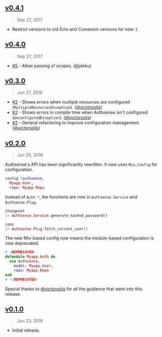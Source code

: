 ## [v0.4.1]
> Sep 27, 2017

- Restrict versions to old Ecto and Comeonin versions for now :(

[v0.4.1]: https://github.com/rstacruz/authsense/compare/v0.4.0...v0.4.1

## [v0.4.0]
> Sep 27, 2017

- [#5] - Allow passing of scopes. (@jekku)

[v0.4.0]: https://github.com/rstacruz/authsense/compare/v0.3.0...v0.4.0
[#5]: https://github.com/rstacruz/authsense/issues/5
[@jekku]: https://github.com/jekku

## [v0.3.0]
> Jun 27, 2016

- [#2] - Shows errors when multiple resources are configured (`MultipleResourcesException`). ([@victorsolis])
- [#2] - Shows errors in compile time when Authsense isn't configured (`UnconfiguredException`). ([@victorsolis])
- [#2] - General refactoring to improve configuration management. ([@victorsolis])

[v0.3.0]: https://github.com/rstacruz/authsense/compare/v0.2.0...v0.3.0
[#2]: https://github.com/rstacruz/authsense/issues/2

## [v0.2.0]
> Jun 25, 2016

Authsense's API has been significantly rewritten. It now uses `Mix.Config` for configuration.

```elixir
config :authsense,
  Myapp.User,
  repo: Myapp.Repo
```

Instead of `Auth.*`, the functions are now in `Authsense.Service` and `Authsense.Plug`.

```elixir
changeset
|> Authsense.Service.generate_hashed_password()

conn
|> Authsense.Plug.fetch_current_user()
```

The new Mix-based config now means the module-based configuration is now deprecated.

```elixir
# <DEPRECATED>
defmodule Myapp.Auth do
  use Authsense,
    model: Myapp.User,
    repo: Myapp.Repo
end
# </DEPRECATED>
```

Special thanks to [@victorsolis] for all the guidance that went into this release.

[@victorsolis]: https://github.com/victorsolis
[v0.2.0]: https://github.com/rstacruz/authsense/compare/v0.1.0...v0.2.0

## [v0.1.0]
> Jun 23, 2016

- Initial release.

[v0.1.0]: https://github.com/rstacruz/authsense/tree/v0.1.0
